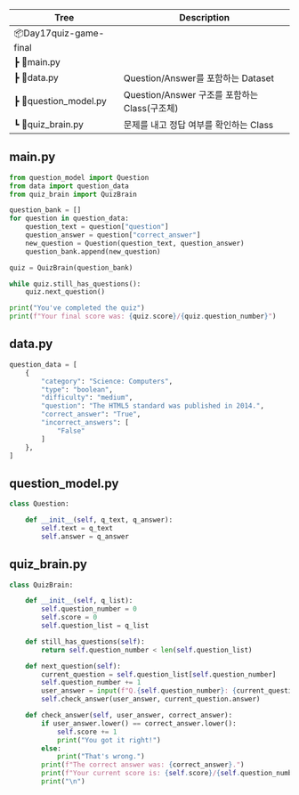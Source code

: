 |Tree|Description|
|---|---|
|📦Day17quiz-game-final | |
| ┣ 📜main.py           | |
| ┣ 📜data.py           | Question/Answer를 포함하는 Dataset|
| ┣ 📜question_model.py | Question/Answer 구조를 포함하는 Class(구조체)|
| ┗ 📜quiz_brain.py     | 문제를 내고 정답 여부를 확인하는 Class|

main.py
-----

```python
from question_model import Question
from data import question_data
from quiz_brain import QuizBrain

question_bank = []
for question in question_data:
    question_text = question["question"]
    question_answer = question["correct_answer"]
    new_question = Question(question_text, question_answer)
    question_bank.append(new_question)

quiz = QuizBrain(question_bank)

while quiz.still_has_questions():
    quiz.next_question()

print("You've completed the quiz")
print(f"Your final score was: {quiz.score}/{quiz.question_number}")
```

data.py
-----

```python
question_data = [
    {
        "category": "Science: Computers",
        "type": "boolean",
        "difficulty": "medium",
        "question": "The HTML5 standard was published in 2014.",
        "correct_answer": "True",
        "incorrect_answers": [
            "False"
        ]
    },
]
```

question_model.py
-----

```python
class Question:

    def __init__(self, q_text, q_answer):
        self.text = q_text
        self.answer = q_answer
```

quiz_brain.py
-----

```python
class QuizBrain:

    def __init__(self, q_list):
        self.question_number = 0
        self.score = 0
        self.question_list = q_list

    def still_has_questions(self):
        return self.question_number < len(self.question_list)

    def next_question(self):
        current_question = self.question_list[self.question_number]
        self.question_number += 1
        user_answer = input(f"Q.{self.question_number}: {current_question.text} (True/False): ")
        self.check_answer(user_answer, current_question.answer)

    def check_answer(self, user_answer, correct_answer):
        if user_answer.lower() == correct_answer.lower():
            self.score += 1
            print("You got it right!")
        else:
            print("That's wrong.")
        print(f"The correct answer was: {correct_answer}.")
        print(f"Your current score is: {self.score}/{self.question_number}")
        print("\n")
```
